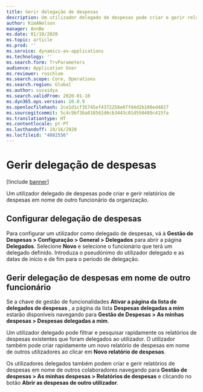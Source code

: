 ```yaml
---
title: Gerir delegação de despesas
description: Um utilizador delegado de despesas pode criar e gerir relatórios de despesas em nome de outro funcionário da organização.
author: KimANelson
manager: AnnBe
ms.date: 01/10/2020
ms.topic: article
ms.prod: ''
ms.service: dynamics-ax-applications
ms.technology: ''
ms.search.form: TrvParameters
audience: Application User
ms.reviewer: roschlom
ms.search.scope: Core, Operations
ms.search.region: Global
ms.author: suvaidya
ms.search.validFrom: 2020-01-10
ms.dyn365.ops.version: 10.0.9
ms.openlocfilehash: 2ce1d1cf35745ef4372258e07fd4d2b108ed4827
ms.sourcegitcommit: 5c4c9bf3ba018562d6cb3443c01d550489c415fa
ms.translationtype: HT
ms.contentlocale: pt-PT
ms.lasthandoff: 10/16/2020
ms.locfileid: "4082556"
---
```

# <a name="manage-expense-delegation"></a>Gerir delegação de despesas

[!include [banner](../includes/banner.md)]

Um utilizador delegado de despesas pode criar e gerir relatórios de despesas em nome de outro funcionário da organização.

## <a name="configuring-expense-delegation"></a>Configurar delegação de despesas

Para configurar um utilizador como delegado de despesas, vá à **Gestão de Despesas > Configuração > General > Delegados** para abrir a página **Delegados**. Selecione **Novo** e selecione o funcionário que terá um delegado definido. Introduza o pseudónimo do utilizador delegado e as datas de início e de fim para o período de delegação.

## <a name="managing-expense-delegation-on-behalf-of-another-employee"></a>Gerir delegação de despesas em nome de outro funcionário

Se a chave de gestão de funcionalidades **Ativar a página da lista de delegados de despesas** , a página da lista **Despesas delegadas a mim** estarão disponíveis navegando para **Gestão de Despesas > As minhas despesas > Despesas delegadas a mim**.

Um utilizador delegado pode filtrar e pesquisar rapidamente os relatórios de despesas existentes que foram delegados ao utilizador. O utilizador também pode criar rapidamente um novo relatório de despesas em nome de outros utilizadores ao clicar em **Novo relatório de despesas**.

Os utilizadores delegados também podem criar e gerir relatórios de despesas em nome de outros colaboradores navegando para **Gestão de despesas > As minhas despesas > Relatórios de despesas** e clicando no botão **Abrir as despesas de outro utilizador**.
